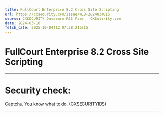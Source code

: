 ```yaml
---
title: FullCourt Enterprise 8.2 Cross Site Scripting
url: https://cxsecurity.com/issue/WLB-2024030015
source: CXSECURITY Database RSS Feed - CXSecurity.com
date: 2024-03-10
fetch_date: 2025-10-04T12:07:38.215315
---
```


# FullCourt Enterprise 8.2 Cross Site Scripting

---

# Security check:

Captcha. You know what to do. (CXSECURITYIDS)

---